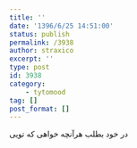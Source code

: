```yaml
---
title: ''
date: '1396/6/25 14:51:00'
status: publish
permalink: /3938
author: straxico
excerpt: ''
type: post
id: 3938
category:
    - tytomood
tag: []
post_format: []
---
```

در خود بطلب هرآنچه خواهی که تویی